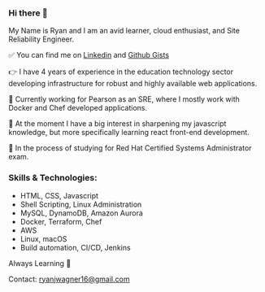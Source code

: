 ### Hi there 👋

My Name is Ryan and I am an avid learner, cloud enthusiast, and Site Reliability Engineer.

✅ You can find me on [Linkedin](https://www.linkedin.com/in/ryan-wagner2021/) and [Github Gists](https://gist.github.com/ryanjwag)

👉 I have 4 years of experience in the education technology sector developing infrastructure for robust and highly available web applications. 

👤 Currently working for Pearson as an SRE, where I mostly work with Docker and Chef developed applications.

👀 At the moment I have a big interest in sharpening my javascript knowledge, but more specifically learning react front-end development. 

👀 In the process of studying for Red Hat Certified Systems Administrator exam. 

### Skills & Technologies:
- HTML, CSS, Javascript
- Shell Scripting, Linux Administration
- MySQL, DynamoDB, Amazon Aurora
- Docker, Terraform, Chef
- AWS
- Linux, macOS
- Build automation, CI/CD, Jenkins

Always Learning 🙂

Contact: ryanjwagner16@gmail.com
